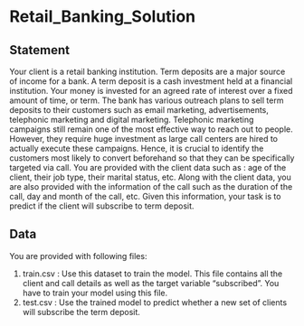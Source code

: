 # Retail_Banking_Solution
## Statement
Your client is a retail banking institution. Term deposits are a major source
of income for a bank.
A term deposit is a cash investment held at a financial institution. Your
money is invested for an agreed rate of interest over a fixed amount of
time, or term.
The bank has various outreach plans to sell term deposits to their
customers such as email marketing, advertisements, telephonic marketing
and digital marketing.
Telephonic marketing campaigns still remain one of the most effective way
to reach out to people. However, they require huge investment as large call
centers are hired to actually execute these campaigns. Hence, it is crucial
to identify the customers most likely to convert beforehand so that they can
be specifically targeted via call.
You are provided with the client data such as : age of the client, their job
type, their marital status, etc. Along with the client data, you are also
provided with the information of the call such as the duration of the call, day
and month of the call, etc. Given this information, your task is to predict if
the client will subscribe to term deposit.

## Data
You are provided with following files:
1. train.csv : Use this dataset to train the model. This file contains all the
client and call details as well as the target variable “subscribed”. You have
to train your model using this file.
2. test.csv : Use the trained model to predict whether a new set of clients
will subscribe the term deposit.
